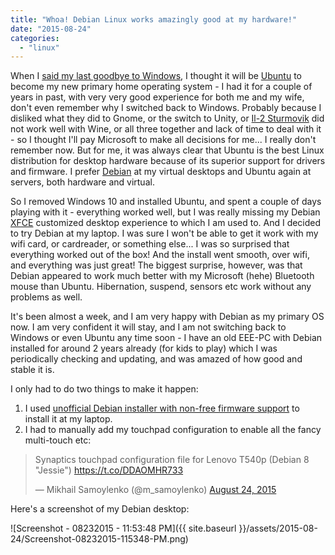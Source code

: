 ```yaml
---
title: "Whoa! Debian Linux works amazingly good at my hardware!"
date: "2015-08-24"
categories:
  - "linux"
---
```


When I
[said my last goodbye to Windows](./2015-08-15-farewell-windows.md), I thought
it will be
[Ubuntu](http://www.ubuntu.com/) to become my new primary home operating system
\- I had it for a couple of years in past, with very very good experience for
both me and my wife, don't even remember why I switched back to Windows.
Probably because I disliked what they did to Gnome, or the switch to Unity, or
[Il-2 Sturmovik](http://store.steampowered.com/app/15320/) did not work well
with Wine, or all three together and lack of time to deal with it - so I thought
I'll pay Microsoft to make all decisions for me... I really don't remember now.
But for me, it was always clear that Ubuntu is the best Linux distribution for
desktop hardware because of its superior support for drivers and firmware. I
prefer
[Debian](http://www.debian.org/) at my virtual desktops and Ubuntu again at
servers, both hardware and virtual.

So I removed Windows 10 and installed Ubuntu, and spent a couple of days playing
with it - everything worked well, but I was really missing my Debian
[XFCE](http://xfce.org/) customized desktop experience to which I am used to.
And I decided to try Debian at my laptop. I was sure I won't be able to get it
work with my wifi card, or cardreader, or something else... I was so surprised
that everything worked out of the box! And the install went smooth, over wifi,
and everything was just great! The biggest surprise, however, was that Debian
appeared to work much better with my Microsoft (hehe) Bluetooth mouse than
Ubuntu. Hibernation, suspend, sensors etc work without any problems as well.

It's been almost a week, and I am very happy with Debian as my primary OS now. I
am very confident it will stay, and I am not switching back to Windows or even
Ubuntu any time soon - I have an old EEE-PC with Debian installed for around 2
years already (for kids to play) which I was periodically checking and updating,
and was amazed of how good and stable it is.

I only had to do two things to make it happen:

1. I used
   [unofficial Debian installer with non-free firmware support](http://cdimage.debian.org/cdimage/unofficial/non-free/cd-including-firmware/)
   to install it at my laptop.
2. I had to manually add my touchpad configuration to enable all the fancy
   multi-touch etc:

<blockquote class="twitter-tweet" lang="en"><p dir="ltr" lang="en">Synaptics touchpad configuration file for Lenovo T540p (Debian 8 "Jessie") <a href="https://t.co/DDAOMHR733">https://t.co/DDAOMHR733</a></p>— Mikhail Samoylenko (@m_samoylenko) <a href="https://twitter.com/m_samoylenko/status/635646831154872320">August 24, 2015</a></blockquote>
<script src="https://platform.twitter.com/widgets.js" async charset="utf-8"></script>

Here's a screenshot of my Debian desktop:

![Screenshot - 08232015 - 11:53:48 PM]({{ site.baseurl }}/assets/2015-08-24/Screenshot-08232015-115348-PM.png)
